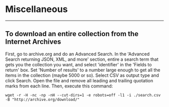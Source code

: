 # Miscellaneous
----------

## To download an entire collection from the Internet Archives

First, go to archive.org and do an Advanced Search.  In the 'Advanced Search returning JSON, XML, and more' section,
entire a search term that gets you the collection you want, and select 'identifier' in the 'Fields to return' box.
Set 'Number of results' to a number large enough to get all the items in the collection (maybe 5000 or so).
Select CSV as output type and click Search.  Open the file and remove all leading and trailing quotation marks from
each line.  Then, execute this command:

    wget -r -H -nc -np -nH --cut-dirs=1 -e robots=off -l1 -i ./search.csv -B "http://archive.org/download/"
